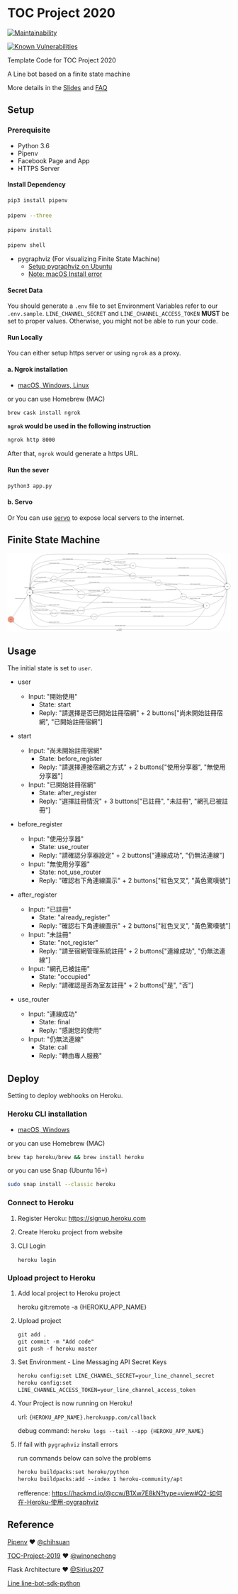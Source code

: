 # TOC Project 2020

[![Maintainability](https://api.codeclimate.com/v1/badges/dc7fa47fcd809b99d087/maintainability)](https://codeclimate.com/github/NCKU-CCS/TOC-Project-2020/maintainability)

[![Known Vulnerabilities](https://snyk.io/test/github/NCKU-CCS/TOC-Project-2020/badge.svg)](https://snyk.io/test/github/NCKU-CCS/TOC-Project-2020)


Template Code for TOC Project 2020

A Line bot based on a finite state machine

More details in the [Slides](https://hackmd.io/@TTW/ToC-2019-Project#) and [FAQ](https://hackmd.io/s/B1Xw7E8kN)

## Setup

### Prerequisite
* Python 3.6
* Pipenv
* Facebook Page and App
* HTTPS Server

#### Install Dependency
```sh
pip3 install pipenv

pipenv --three

pipenv install

pipenv shell
```

* pygraphviz (For visualizing Finite State Machine)
    * [Setup pygraphviz on Ubuntu](http://www.jianshu.com/p/a3da7ecc5303)
	* [Note: macOS Install error](https://github.com/pygraphviz/pygraphviz/issues/100)


#### Secret Data
You should generate a `.env` file to set Environment Variables refer to our `.env.sample`.
`LINE_CHANNEL_SECRET` and `LINE_CHANNEL_ACCESS_TOKEN` **MUST** be set to proper values.
Otherwise, you might not be able to run your code.

#### Run Locally
You can either setup https server or using `ngrok` as a proxy.

#### a. Ngrok installation
* [ macOS, Windows, Linux](https://ngrok.com/download)

or you can use Homebrew (MAC)
```sh
brew cask install ngrok
```

**`ngrok` would be used in the following instruction**

```sh
ngrok http 8000
```

After that, `ngrok` would generate a https URL.

#### Run the sever

```sh
python3 app.py
```

#### b. Servo

Or You can use [servo](http://serveo.net/) to expose local servers to the internet.


## Finite State Machine
![fsm](./img/show-fsm.png)

## Usage
The initial state is set to `user`.

* user
	* Input: "開始使用"
		* State: start
		* Reply: "請選擇是否已開始註冊宿網" + 2 buttons["尚未開始註冊宿網", "已開始註冊宿網"]
		
* start
	* Input: "尚未開始註冊宿網"
		* State: before_register
		* Reply: "請選擇連接宿網之方式" + 2 buttons["使用分享器", "無使用分享器"]
	* Input: "已開始註冊宿網"
		* State: after_register
		* Reply: "選擇註冊情況" + 3 buttons["已註冊", "未註冊", "網孔已被註冊"]
* before_register
	* Input: "使用分享器"
		* State: use_router
		* Reply: "請確認分享器設定" + 2 buttons["連線成功", "仍無法連線"]
	* Input: "無使用分享器"
		* State: not_use_router
		* Reply: "確認右下角連線圖示" + 2 buttons["紅色叉叉", "黃色驚嘆號"]
* after_register
	* Input: "已註冊"
		* State: "already_register"
		* Reply: "確認右下角連線圖示" + 2 buttons["紅色叉叉", "黃色驚嘆號"]
	* Input: "未註冊"
		* State: "not_register"
		* Reply: "請至宿網管理系統註冊" + 2 buttons["連線成功", "仍無法連線"]
	* Input: "網孔已被註冊"
		* State: "occupied"
		* Reply: "請確認是否為室友註冊" + 2 buttons["是", "否"]
* use_router
	* Input: "連線成功"
		* State: final
		* Reply: "感謝您的使用"
	* Input: "仍無法連線"
		* State: call
		* Reply: "轉由專人服務"

## Deploy
Setting to deploy webhooks on Heroku.

### Heroku CLI installation

* [macOS, Windows](https://devcenter.heroku.com/articles/heroku-cli)

or you can use Homebrew (MAC)
```sh
brew tap heroku/brew && brew install heroku
```

or you can use Snap (Ubuntu 16+)
```sh
sudo snap install --classic heroku
```

### Connect to Heroku

1. Register Heroku: https://signup.heroku.com

2. Create Heroku project from website

3. CLI Login

	`heroku login`

### Upload project to Heroku

1. Add local project to Heroku project

	heroku git:remote -a {HEROKU_APP_NAME}

2. Upload project

	```
	git add .
	git commit -m "Add code"
	git push -f heroku master
	```

3. Set Environment - Line Messaging API Secret Keys

	```
	heroku config:set LINE_CHANNEL_SECRET=your_line_channel_secret
	heroku config:set LINE_CHANNEL_ACCESS_TOKEN=your_line_channel_access_token
	```

4. Your Project is now running on Heroku!

	url: `{HEROKU_APP_NAME}.herokuapp.com/callback`

	debug command: `heroku logs --tail --app {HEROKU_APP_NAME}`

5. If fail with `pygraphviz` install errors

	run commands below can solve the problems
	```
	heroku buildpacks:set heroku/python
	heroku buildpacks:add --index 1 heroku-community/apt
	```

	refference: https://hackmd.io/@ccw/B1Xw7E8kN?type=view#Q2-如何在-Heroku-使用-pygraphviz

## Reference
[Pipenv](https://medium.com/@chihsuan/pipenv-更簡單-更快速的-python-套件管理工具-135a47e504f4) ❤️ [@chihsuan](https://github.com/chihsuan)

[TOC-Project-2019](https://github.com/winonecheng/TOC-Project-2019) ❤️ [@winonecheng](https://github.com/winonecheng)

Flask Architecture ❤️ [@Sirius207](https://github.com/Sirius207)

[Line line-bot-sdk-python](https://github.com/line/line-bot-sdk-python/tree/master/examples/flask-echo)
